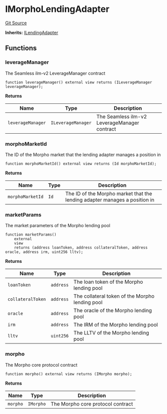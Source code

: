 # IMorphoLendingAdapter
[Git Source](https://github.com/seamless-protocol/ilm-v2/blob/7492e139a233e3537fefd83074042a04664dc27a/src/interfaces/IMorphoLendingAdapter.sol)

**Inherits:**
[ILendingAdapter](/src/interfaces/ILendingAdapter.sol/interface.ILendingAdapter.md)


## Functions
### leverageManager

The Seamless ilm-v2 LeverageManager contract


```solidity
function leverageManager() external view returns (ILeverageManager leverageManager);
```
**Returns**

|Name|Type|Description|
|----|----|-----------|
|`leverageManager`|`ILeverageManager`|The Seamless ilm-v2 LeverageManager contract|


### morphoMarketId

The ID of the Morpho market that the lending adapter manages a position in


```solidity
function morphoMarketId() external view returns (Id morphoMarketId);
```
**Returns**

|Name|Type|Description|
|----|----|-----------|
|`morphoMarketId`|`Id`|The ID of the Morpho market that the lending adapter manages a position in|


### marketParams

The market parameters of the Morpho lending pool


```solidity
function marketParams()
    external
    view
    returns (address loanToken, address collateralToken, address oracle, address irm, uint256 lltv);
```
**Returns**

|Name|Type|Description|
|----|----|-----------|
|`loanToken`|`address`|The loan token of the Morpho lending pool|
|`collateralToken`|`address`|The collateral token of the Morpho lending pool|
|`oracle`|`address`|The oracle of the Morpho lending pool|
|`irm`|`address`|The IRM of the Morpho lending pool|
|`lltv`|`uint256`|The LLTV of the Morpho lending pool|


### morpho

The Morpho core protocol contract


```solidity
function morpho() external view returns (IMorpho morpho);
```
**Returns**

|Name|Type|Description|
|----|----|-----------|
|`morpho`|`IMorpho`|The Morpho core protocol contract|



